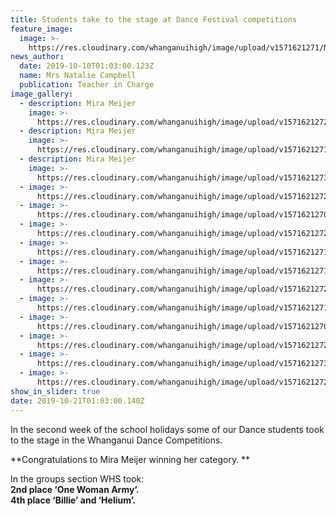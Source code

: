 ```yaml
---
title: Students take to the stage at Dance Festival competitions
feature_image:
  image: >-
    https://res.cloudinary.com/whanganuihigh/image/upload/v1571621271/News/73044607_774224736333200_4137905654859825152_n.jpg
news_author:
  date: 2019-10-10T01:03:00.123Z
  name: Mrs Natalie Campbell
  publication: Teacher in Charge
image_gallery:
  - description: Mira Meijer
    image: >-
      https://res.cloudinary.com/whanganuihigh/image/upload/v1571621272/News/75271478_774224742999866_9040152670492426240_n.jpg
  - description: Mira Meijer
    image: >-
      https://res.cloudinary.com/whanganuihigh/image/upload/v1571621271/News/73044607_774224736333200_4137905654859825152_n.jpg
  - description: Mira Meijer
    image: >-
      https://res.cloudinary.com/whanganuihigh/image/upload/v1571621273/News/75341257_774224789666528_5950547373221478400_n.jpg
  - image: >-
      https://res.cloudinary.com/whanganuihigh/image/upload/v1571621272/News/74291834_774224802999860_565749219831316480_n.jpg
  - image: >-
      https://res.cloudinary.com/whanganuihigh/image/upload/v1571621270/News/73073224_774224849666522_9105742748157214720_n.jpg
  - image: >-
      https://res.cloudinary.com/whanganuihigh/image/upload/v1571621272/News/72615342_774224869666520_2899914364381298688_n.jpg
  - image: >-
      https://res.cloudinary.com/whanganuihigh/image/upload/v1571621271/News/72627531_774224919666515_4954385577848864768_n.jpg
  - image: >-
      https://res.cloudinary.com/whanganuihigh/image/upload/v1571621271/News/72748330_774224949666512_5201683451085848576_n.jpg
  - image: >-
      https://res.cloudinary.com/whanganuihigh/image/upload/v1571621272/News/75226557_774224986333175_5225783994347421696_n.jpg
  - image: >-
      https://res.cloudinary.com/whanganuihigh/image/upload/v1571621271/News/73285484_774225012999839_3604881233965744128_n.jpg
  - image: >-
      https://res.cloudinary.com/whanganuihigh/image/upload/v1571621270/News/72730269_774225076333166_1288323299255779328_n.jpg
  - image: >-
      https://res.cloudinary.com/whanganuihigh/image/upload/v1571621272/News/74573350_774225119666495_6457395866821984256_n.jpg
  - image: >-
      https://res.cloudinary.com/whanganuihigh/image/upload/v1571621273/News/75496067_774225142999826_6975815238541115392_n.jpg
  - image: >-
      https://res.cloudinary.com/whanganuihigh/image/upload/v1571621272/News/73315291_774225172999823_2775230128043589632_n.jpg
show_in_slider: true
date: 2019-10-21T01:03:00.140Z
---
```

In the second week of the school holidays some of our Dance students took to the stage in the Whanganui Dance Competitions.

**Congratulations to Mira Meijer winning her category.**

In the groups section WHS took:  
**2nd place ‘One Woman Army’.**  
**4th place ‘Billie’ and ‘Helium’.** 
